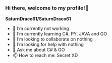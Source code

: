 ### Hi there, welcome to my profile!🤖


**SaturnDraco61/SaturnDraco61** 


- 🔭 I’m currently not working 
- 🌱 I’m currently learning C#, PY, JAVA and GO
- 👯 I’m looking to collaborate on nothing
- 🤔 I’m looking for help with nothing
- 💬 Ask me about C# & GO
- 📫 How to reach me: Secret XD


